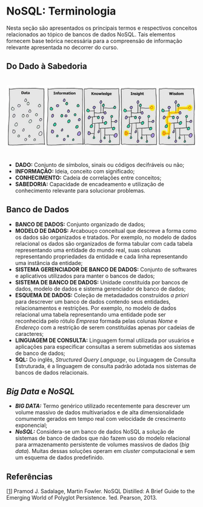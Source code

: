 # NoSQL: Terminologia

Nesta seção são apresentados os principais termos e respectivos conceitos relacionados ao tópico de bancos de dados NoSQL. Tais elementos fornecem base teórica necessária para a compreensão de informação relevante apresentada no decorrer do curso.


## Do Dado à Sabedoria

<p align="center">
<img width="700" vspace="20" src="images/Data2Wisdom.jpg">
</p>

- **DADO:** Conjunto de símbolos, sinais ou códigos decifráveis ou não;
- **INFORMAÇÃO:** Ideia, conceito com significado;
- **CONHECIMENTO:** Cadeia de correlações entre conceitos;
- **SABEDORIA:** Capacidade de encadeamento e utilização de conhecimento relevante para solucionar problemas.

## Banco de Dados

- **BANCO DE DADOS:** Conjunto organizado de dados;
- **MODELO DE DADOS:** Arcabouço conceitual que descreve a forma como os dados são organizados e tratados. Por exemplo, no modelo de dados relacional os dados são organizados de forma tabular com cada tabela representando uma entidade do mundo real, suas colunas representando propriedades da entidade e cada linha representando uma instância da entidade;
- **SISTEMA GERENCIADOR DE BANCO DE DADOS:** Conjunto de softwares e aplicativos utilizados para manter o bancos de dados;
- **SISTEMA DE BANCO DE DADOS:** Unidade constituída por bancos de dados, modelo de dados e sistema gerenciador de banco de dados;
- **ESQUEMA DE DADOS:** Coleção de metadadados construídos *a priori* para descrever um banco de dados contendo seus entidades, relacionamentos e restrições. Por exemplo, no modelo de dados relacional uma tabela representando uma entidade  pode ser reconhecida pelo rótulo *Empresa* formada pelas colunas *Nome* e *Endereço* com a restrição de serem constituídas apenas por cadeias de caracteres;
- **LINGUAGEM DE CONSULTA:** Linguagem formal utilizada por usuários e aplicações para especificar consultas a serem submetidas aos sistemas de banco de dados;
- **SQL:** Do inglês, *Structured Query Language*, ou Linguagem de Consulta Estruturada, é a linguagem de consulta padrão adotada nos sistemas de bancos de dados relacionais.

## *Big Data* e *NoSQL*

- ***BIG DATA:*** Termo genérico utilizado recentemente para descrever um volume massivo de dados multivariados e de alta dimensionalidade comumente gerados em tempo real com velocidade de crescimento exponencial;
- ***NoSQL:*** Considera-se um banco de dados NoSQL a solução de sistemas de banco de dados que não fazem uso do modelo relacional para armazenamento persistente de volumes massivos de dados (*big data*). Muitas dessas soluções operam em *cluster* computacional e sem um esquema de dados predefinido.

## Refer&ecirc;ncias

<a name="Sadalage-2013-BOOK"></a>\[[1][1]\] Pramod J. Sadalage, Martin Fowler. NoSQL Distilled: A Brief Guide to the Emerging World of Polyglot Persistence. 1ed. Pearson, 2013.

[1]: https://doi.org/10.5555/2381014
